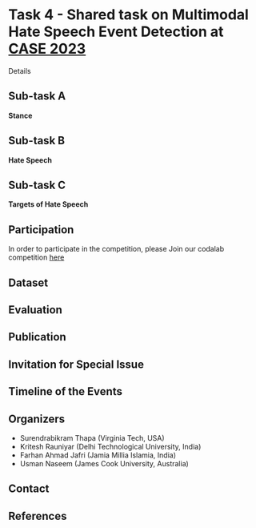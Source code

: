 # Task 4 - Shared task on Multimodal Hate Speech Event Detection at [CASE 2023](https://emw.ku.edu.tr/case-2024/) #

Details 

## Sub-task A ##
**Stance**

## Sub-task B ##
**Hate Speech**

## Sub-task C ##
**Targets of Hate Speech**

## Participation ##

In order to participate in the competition, please Join our codalab competition [here](https://codalab.lisn.upsaclay.fr/competitions/13087)

## Dataset ## 

## Evaluation ## 

## Publication ##

## Invitation for Special Issue ##

## Timeline of the Events ##

## Organizers ##
<ul>
<li> Surendrabikram Thapa (Virginia Tech, USA) </li>
<li> Kritesh Rauniyar (Delhi Technological University, India) </li>
<li> Farhan Ahmad Jafri (Jamia Millia Islamia, India) </li>
<li> Usman Naseem (James Cook University, Australia) </li>
</ul>

## Contact ##

## References ##
